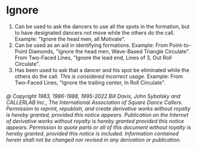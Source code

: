 
# Ignore
 
1. Can be used to ask the dancers to use all the spots in the formation, but to have designated dancers not move while the others do the call. Example: "Ignore the head men, all Motivate". 
2. Can be used as an aid in identifying formations. Example: From Point-to-Point Diamonds, "Ignore the head men, Wave-Based Triangle Circulate". From Two-Faced Lines, "Ignore the lead end, Lines of 3, Out Roll Circulate". 
3. Has been used to ask that a dancer and his spot be eliminated while the others do the call. *This is considered incorrect usage.* Example: From Two-Faced Lines, "Ignore the trailing center, In Roll Circulate".

###### @ Copyright 1983, 1986-1988, 1995-2022 Bill Davis, John Sybalsky and CALLERLAB Inc., The International Association of Square Dance Callers. Permission to reprint, republish, and create derivative works without royalty is hereby granted, provided this notice appears. Publication on the Internet of derivative works without royalty is hereby granted provided this notice appears. Permission to quote parts or all of this document without royalty is hereby granted, provided this notice is included. Information contained herein shall not be changed nor revised in any derivation or publication.
